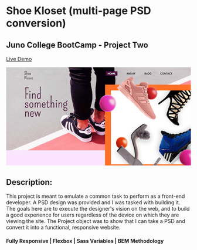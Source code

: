 # Shoe Kloset (multi-page PSD conversion)

## Juno College BootCamp - Project Two

[Live Demo](https://mantonionip.github.io/shoe-kloset/)

![](assets/screenShot.png)

## Description:
This project is meant to emulate a common task to perform as a front-end developer. A PSD design was provided and I was tasked with building it. The goals here are to execute the designer's vision on the web, and to build a good experience for users regardless of the device on which they are viewing the site.
The Project object was to show that I can take a PSD and convert it into a functional, responsive website.


#### Fully Responsive | Flexbox | Sass Variables | BEM Methodology
